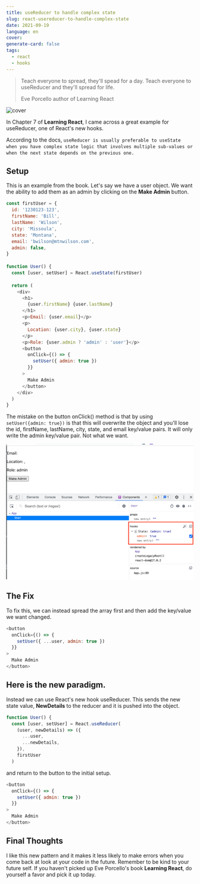 ```yaml
---
title: useReducer to handle complex state
slug: react-usereducer-to-handle-complex-state
date: 2021-09-19
language: en
cover:
generate-card: false
tags:
  - react
  - hooks
---
```


> Teach everyone to spread, they'll spead for a day. Teach everyone to useReducer and they'll spread for life.
>
> Eve Porcello author of Learning React

![cover](https://images-na.ssl-images-amazon.com/images/I/51Kwaw5nInL._SX379_BO1,204,203,200_.jpg)

<!-- image of book -->

In Chapter 7 of **Learning React**, I came across a great example for useReducer, one of React's new hooks.

According to the docs, `useReducer is usually preferable to useState when you have complex state logic that involves multiple sub-values or when the next state depends on the previous one.`

## Setup

This is an example from the book. Let's say we have a user object. We want the ability to add them as an admin by clicking on the **Make Admin** button.

```javascript
const firstUser = {
  id: '1230123-123',
  firstName: 'Bill',
  lastName: 'Wilson',
  city: 'Missoula',
  state: 'Montana',
  email: 'bwilson@mtnwilson.com',
  admin: false,
}

function User() {
  const [user, setUser] = React.useState(firstUser)

  return (
    <div>
      <h1>
        {user.firstName} {user.lastName}
      </h1>
      <p>Email: {user.email}</p>
      <p>
        Location: {user.city}, {user.state}
      </p>
      <p>Role: {user.admin ? 'admin' : 'user'}</p>
      <button
        onClick={() => {
          setUser({ admin: true })
        }}
      >
        Make Admin
      </button>
    </div>
  )
}
```

The mistake on the button onClick() method is that by using `setUser({admin: true})` is that this will overwrite the object and you'll lose the id, firstName, lastName, city, state, and email key/value pairs. It will only write the admin key/value pair. Not what we want.

![devtools](./devtools.png)

## The Fix

To fix this, we can instead spread the array first and then add the key/value we want changed.

```javascript
<button
  onClick={() => {
    setUser({ ...user, admin: true })
  }}
>
  Make Admin
</button>
```

## Here is the new paradigm.

Instead we can use React's new hook useReducer. This sends the new state value, **NewDetails** to the reducer and it is pushed into the object.

```javascript
function User() {
  const [user, setUser] = React.useReducer(
    (user, newDetails) => ({
      ...user,
      ...newDetails,
    }),
    firstUser
  )
```

and return to the button to the initial setup.

```javascript
<button
  onClick={() => {
    setUser({ admin: true })
  }}
>
  Make Admin
</button>
```

## Final Thoughts

I like this new pattern and it makes it less likely to make errors when you come back at look at your code in the future. Remember to be kind to your future self. If you haven't picked up Eve Porcello's book **Learning React**, do yourself a favor and pick it up today.
